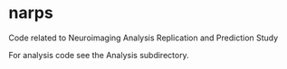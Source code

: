 # narps
Code related to Neuroimaging Analysis Replication and Prediction Study

For analysis code see the Analysis subdirectory.
